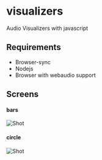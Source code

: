 # visualizers
Audio Visualizers with javascript

Requirements
---------------
- Browser-sync
- Nodejs 
- Browser with webaudio support


Screens
---------

#### bars

![Shot](https://raw.github.com/ikouchiha47/visualizers/master/screenshots/bars.png)

#### circle

![Shot](https://raw.github.com/ikouchiha47/visualizers/master/screenshots/circle.png)
